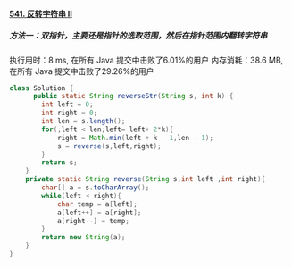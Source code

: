 #### [541. 反转字符串 II](https://leetcode-cn.com/problems/reverse-string-ii/)

##### 方法一：双指针，主要还是指针的选取范围，然后在指针范围内翻转字符串

执行用时：8 ms, 在所有 Java 提交中击败了6.01%的用户
内存消耗：38.6 MB, 在所有 Java 提交中击败了29.26%的用户

```java
class Solution {
      public static String reverseStr(String s, int k) {
        int left = 0;
        int right = 0;
        int len = s.length();
        for(;left < len;left= left+ 2*k){
            right = Math.min(left + k - 1,len - 1);
            s = reverse(s,left,right);
        }
        return s;
    }
    private static String reverse(String s,int left ,int right){
        char[] a = s.toCharArray();
        while(left < right){
            char temp = a[left];
            a[left++] = a[right];
            a[right--] = temp;
        }
        return new String(a);
    }
}
```